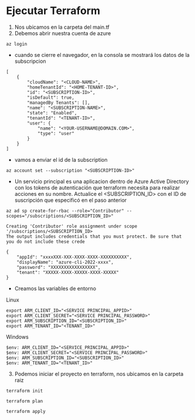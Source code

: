 # Ejecutar Terraform
1. Nos ubicamos en la carpeta del main.tf
2. Debemos abrir nuestra cuenta de azure

```
az login
```
- cuando se cierre el navegador, en la consola se mostrará los datos de la subscripcion
```
[
    {
        "cloudName": "<CLOUD-NAME>",
        "homeTenantId": "<HOME-TENANT-ID>",
        "id": "<SUBSCRIPTION-ID>",
        "isDefault": true,
        "managedBy Tenants": [],
        "name": "<SUBSCRIPTION-NAME>",
        "state": "Enabled",
        "tenantId": "<TENANT-ID>",
        "user": {
            "name": "<YOUR-USERNAME@DOMAIN.COM>",
            "type": "user"
        }
    }
]
```
- vamos a enviar el id de la subscription

```
az account set --subscription "<SUBSCRIPTION-ID>"
```
- Un servicio principal es una aplicacion dentro de Azure Active Directory con los tokens de autenticación que terraform necesita para realizar acciones en su nombre. Actualice el <SUBSCRIPTION_ID> con el ID de suscripción que especificó en el paso anterior
```
az ad sp create-for-rbac --role="Contributor" --scopes="/subscriptions/<SUBSCRIPTION_ID>"
```
```
Creating 'Contributor' role assignment under scope '/subscriptions/<SUBSCRIPTION_ID>
The output includes credentials that you must protect. Be sure that you do not include these crede

{
    "appId": "xxxxXXX-XXX-XXXX-XXXX-XXXXXXXXXX",
    "displayName": "azure-cli-2022-xxxx",
    "password": "XXXXXXXXXXXXXXXXX",
    "tenant": "XXXXX-XXXX-XXXXX-XXXX-XXXXX"
}
```

- Creamos las variables de entorno

Linux
```
export ARM_CLIENT_ID="<SERVICE PRINCIPAL_APPID>"
export ARM_CLIENT_SECRET="<SERVICE PRINCIPAL_PASSWORD>"
export ARM_SUBSCRIPTION_ID="<SUBSCRIPTION_ID>"
export ARM_TENANT_ID="<TENANT_ID>"
```
 Windows

```
$env: ARM_CLIENT_ID="<SERVICE_PRINCIPAL_APPID>"
$env: ARM_CLIENT_SECRET="<SERVICE PRINCIPAL_PASSWORD>"
$env: ARM_SUBSCRIPTION_ID="<SUBSCRIPTION_ID>"
$env: ARM_TENANT_ID="<TENANT_ID>"
```

3. Podemos iniciar el proyecto en terraform, nos ubicamos en la carpeta raiz

```
terraform init
```

```
terraform plan
```

```
terraform apply
```